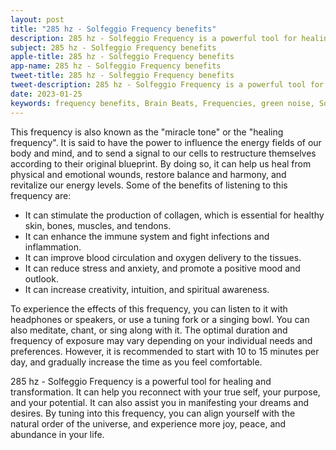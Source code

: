 ```yaml
---
layout: post
title: "285 hz - Solfeggio Frequency benefits"
description: 285 hz - Solfeggio Frequency is a powerful tool for healing and transformation. It can help you reconnect with your true self, your purpose, and your potential. It can also assist you in manifesting your dreams and desires. By tuning into this frequency, you can align yourself with the natural order of the universe, and experience more joy, peace, and abundance in your life.
subject: 285 hz - Solfeggio Frequency benefits
apple-title: 285 hz - Solfeggio Frequency benefits
app-name: 285 hz - Solfeggio Frequency benefits
tweet-title: 285 hz - Solfeggio Frequency benefits
tweet-description: 285 hz - Solfeggio Frequency is a powerful tool for healing and transformation. It can help you reconnect with your true self, your purpose, and your potential. It can also assist you in manifesting your dreams and desires. By tuning into this frequency, you can align yourself with the natural order of the universe, and experience more joy, peace, and abundance in your life.
date: 2023-01-25
keywords: frequency benefits, Brain Beats, Frequencies, green noise, Solfeggio Frequency, Root Chakra, 285 Hz, Brain wave entrainment, sound therapy, Colors of noise
---
```




This frequency is also known as the "miracle tone" or the "healing frequency". It is said to have the power to influence the energy fields of our body and mind, and to send a signal to our cells to restructure themselves according to their original blueprint. By doing so, it can help us heal from physical and emotional wounds, restore balance and harmony, and revitalize our energy levels. Some of the benefits of listening to this frequency are:

- It can stimulate the production of collagen, which is essential for healthy skin, bones, muscles, and tendons.
- It can enhance the immune system and fight infections and inflammation.
- It can improve blood circulation and oxygen delivery to the tissues.
- It can reduce stress and anxiety, and promote a positive mood and outlook.
- It can increase creativity, intuition, and spiritual awareness.

To experience the effects of this frequency, you can listen to it with headphones or speakers, or use a tuning fork or a singing bowl. You can also meditate, chant, or sing along with it. The optimal duration and frequency of exposure may vary depending on your individual needs and preferences. However, it is recommended to start with 10 to 15 minutes per day, and gradually increase the time as you feel comfortable.

285 hz - Solfeggio Frequency is a powerful tool for healing and transformation. It can help you reconnect with your true self, your purpose, and your potential. It can also assist you in manifesting your dreams and desires. By tuning into this frequency, you can align yourself with the natural order of the universe, and experience more joy, peace, and abundance in your life.